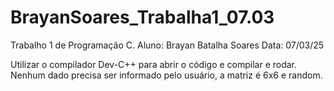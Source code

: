 # BrayanSoares_Trabalha1_07.03
Trabalho 1 de Programação C. 
Aluno: Brayan Batalha Soares 
Data: 07/03/25

Utilizar o compilador Dev-C++ para abrir o código e compilar e rodar.
Nenhum dado precisa ser informado pelo usuário, a matriz é 6x6 e random.

